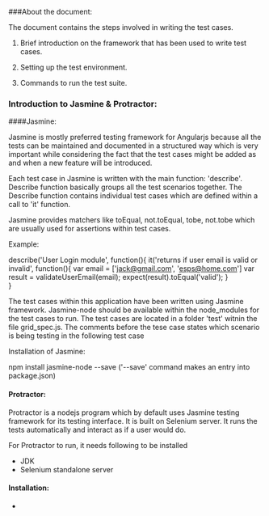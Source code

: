 ###About the document:

The document contains the steps involved in writing the test cases.

1) Brief introduction on the framework that has been used to write test cases.

2) Setting up the test environment.

3) Commands to run the test suite.

### Introduction to Jasmine & Protractor:

####Jasmine:

Jasmine is mostly preferred testing framework for Angularjs because all the tests can be maintained and documented in a structured way
which is very important while considering the fact that the test cases might be added as and when a new feature will be introduced.

Each test case in Jasmine is written with the main function: 'describe'. Describe function basically groups all the test scenarios together.
The Describe function contains individual test cases which  are defined within a call to 'it' function.

Jasmine provides matchers like toEqual, not.toEqual, tobe, not.tobe which are usually used for assertions within test cases.

Example: 

describe('User Login module', function(){
  it('returns if user email is valid or invalid', function(){
    var email = ['jack@gmail.com', 'esps@home.com']
    var result = validateUserEmail(email);
    expect(result).toEqual('valid'); 
  }        
}

The test cases within this application have been written using Jasmine framework. Jasmine-node should be available within the node_modules for 
the test cases to run.
The test cases are located in a folder 'test' witnin the file grid_spec.js. The comments before the tese case states which scenario is being testing 
in the following test case

Installation of Jasmine:

npm install jasmine-node --save ('--save' command makes an entry into package.json)

#### Protractor:

Protractor is a nodejs program which by default uses Jasmine testing framework for its testing interface. It is built on Selenium server. It runs 
the tests automatically and interact as if a user would do.

For Protractor to run, it needs following to be installed
- JDK
- Selenium standalone server

#### Installation:
- 
